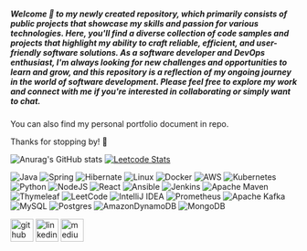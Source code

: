 ##### Welcome :raising_hand: to my newly created repository, which primarily consists of public projects that showcase my skills and passion for various technologies. Here, you'll find a diverse collection of code samples and projects that highlight my ability to craft reliable, efficient, and user-friendly software solutions. As a software developer and DevOps enthusiast, I'm always looking for new challenges and opportunities to learn and grow, and this repository is a reflection of my ongoing journey in the world of software development. Please feel free to explore my work and connect with me if you're interested in collaborating or simply want to chat.

You can also find my personal portfolio document in repo.



Thanks for stopping by!  :tophat:

![Anurag's GitHub stats](https://github-readme-stats.vercel.app/api?username=usluerl&show_icons=true&theme=radical&count_private=true) 
[![Leetcode Stats](https://leetcard.jacoblin.cool/user0250q/)](https://leetcode.com/user0250q/)





![Java](https://img.shields.io/badge/java-%23ED8B00.svg?style=for-the-badge&logo=java&logoColor=white)
![Spring](https://img.shields.io/badge/spring-%236DB33F.svg?style=for-the-badge&logo=spring&logoColor=white)
![Hibernate](https://img.shields.io/badge/Hibernate-59666C?style=for-the-badge&logo=Hibernate&logoColor=white)
![Linux](https://img.shields.io/badge/Linux-FCC624?style=for-the-badge&logo=linux&logoColor=black)
![Docker](https://img.shields.io/badge/docker-%230db7ed.svg?style=for-the-badge&logo=docker&logoColor=white)
![AWS](https://img.shields.io/badge/AWS-%23FF9900.svg?style=for-the-badge&logo=amazon-aws&logoColor=white)
![Kubernetes](https://img.shields.io/badge/kubernetes-%23326ce5.svg?style=for-the-badge&logo=kubernetes&logoColor=white)
![Python](https://img.shields.io/badge/python-3670A0?style=for-the-badge&logo=python&logoColor=ffdd54)
![NodeJS](https://img.shields.io/badge/node.js-6DA55F?style=for-the-badge&logo=node.js&logoColor=white)
![React](https://img.shields.io/badge/react-%2320232a.svg?style=for-the-badge&logo=react&logoColor=%2361DAFB)
![Ansible](https://img.shields.io/badge/ansible-%231A1918.svg?style=for-the-badge&logo=ansible&logoColor=white)
![Jenkins](https://img.shields.io/badge/jenkins-%232C5263.svg?style=for-the-badge&logo=jenkins&logoColor=white)
![Apache Maven](https://img.shields.io/badge/Apache%20Maven-C71A36?style=for-the-badge&logo=Apache%20Maven&logoColor=white)
![Thymeleaf](https://img.shields.io/badge/Thymeleaf-%23005C0F.svg?style=for-the-badge&logo=Thymeleaf&logoColor=white)
![LeetCode](https://img.shields.io/badge/LeetCode-000000?style=for-the-badge&logo=LeetCode&logoColor=#d16c06)
![IntelliJ IDEA](https://img.shields.io/badge/IntelliJIDEA-000000.svg?style=for-the-badge&logo=intellij-idea&logoColor=white)
![Prometheus](https://img.shields.io/badge/Prometheus-E6522C?style=for-the-badge&logo=Prometheus&logoColor=white)
![Apache Kafka](https://img.shields.io/badge/Apache%20Kafka-000?style=for-the-badge&logo=apachekafka)
![MySQL](https://img.shields.io/badge/mysql-%2300f.svg?style=for-the-badge&logo=mysql&logoColor=white)
![Postgres](https://img.shields.io/badge/postgres-%23316192.svg?style=for-the-badge&logo=postgresql&logoColor=white)
![AmazonDynamoDB](https://img.shields.io/badge/Amazon%20DynamoDB-4053D6?style=for-the-badge&logo=Amazon%20DynamoDB&logoColor=white)
![MongoDB](https://img.shields.io/badge/MongoDB-%234ea94b.svg?style=for-the-badge&logo=mongodb&logoColor=white)


[<img src='https://cdn.jsdelivr.net/npm/simple-icons@3.0.1/icons/github.svg' alt='github' height='40'>](https://github.com/usluerl)  [<img src='https://cdn.jsdelivr.net/npm/simple-icons@3.0.1/icons/linkedin.svg' alt='linkedin' height='40'>](https://www.linkedin.com/in/lutfiusluer/)  [<img src='https://cdn.jsdelivr.net/npm/simple-icons@3.0.1/icons/medium.svg' alt='medium' height='40'>](https://medium.com/@luusluer)  
